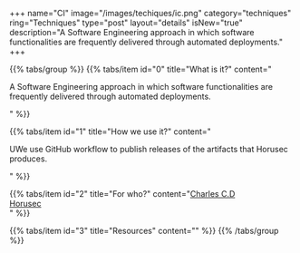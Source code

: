 +++
name="CI"
image="/images/techiques/ic.png"
category="techniques"
ring="Techniques"
type="post"
layout="details"
isNew="true"
description="A Software Engineering approach in which software functionalities are frequently delivered through automated deployments."
+++

{{% tabs/group %}}
  {{% tabs/item id="0" title="What is it?" content="<p>A Software Engineering approach in which software functionalities are frequently delivered through automated deployments.</p>" %}}
  
  {{% tabs/item id="1" title="How we use it?" content="<p>UWe use GitHub workflow to publish releases of the artifacts that Horusec produces.</p>" %}}
  
  {{% tabs/item id="2" title="For who?" content="<a href='https://charlescd.io/'>Charles C.D</a><br /><a href='https://horusec.io/site/'>Horusec</a><br />" %}}

  {{% tabs/item id="3" title="Resources" content="" %}}
{{% /tabs/group %}}